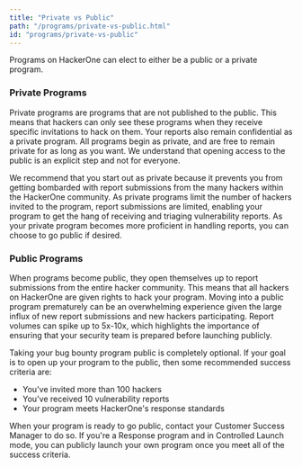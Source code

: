 ```yaml
---
title: "Private vs Public"
path: "/programs/private-vs-public.html"
id: "programs/private-vs-public"
---
```


Programs on HackerOne can elect to either be a public or a private program. 

### Private Programs

Private programs are programs that are not published to the public. This means that hackers can only see these programs when they receive specific invitations to hack on them. Your reports also remain confidential as a private program. All programs begin as private, and are free to remain private for as long as you want. We understand that opening access to the public is an explicit step and not for everyone.

We recommend that you start out as private because it prevents you from getting bombarded with report submissions from the many hackers within the HackerOne community. As private programs limit the number of hackers invited to the program, report submissions are limited, enabling your program to get the hang of receiving and triaging vulnerability reports. 
As your private program becomes more proficient in handling reports, you can choose to go public if desired.

### Public Programs

When programs become public, they open themselves up to report submissions from the entire hacker community. This means that all hackers on HackerOne are given rights to hack your program. Moving into a public program prematurely can be an overwhelming experience given the large influx of new report submissions and new hackers participating. Report volumes can spike up to 5x-10x, which highlights the importance of ensuring that your security team is prepared before launching publicly. 

Taking your bug bounty program public is completely optional. If your goal is to open up your program to the public, then some recommended success criteria are:
* You've invited more than 100 hackers
* You've received 10 vulnerability reports
* Your program meets HackerOne's response standards

When your program is ready to go public, contact your Customer Success Manager to do so. If you're a Response program and in Controlled Launch mode, you can publicly launch your own program once you meet all of the success criteria.  

